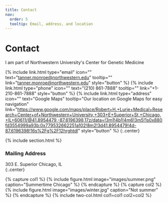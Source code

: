 ```yaml
---
title: Contact
nav:
  order: 5
  tooltip: Email, address, and location
---
```


# <i class="fas fa-envelope"></i>Contact

I am part of Northwestern University's Center for Genetic Medicine

{%
  include link.html
  type="email"
  icon=""
  text="tanner.monroe@northwestern.edu"
  tooltip=""
  link="tanner.monroe@northwestern.edu"
  style="button"
%}
{%
  include link.html
  type="phone"
  icon=""
  text="(210) 861-7888"
  tooltip=""
  link="+1-210-861-7888"
  style="button"
%}
{%
  include link.html
  type="address"
  icon=""
  text="Google Maps"
  tooltip="Our location on Google Maps for easy navigation"
  link="https://www.google.com/maps/place/Robert+H.+Lurie+Medical+Research+Center+of+Northwestern+University,+303+E+Superior+St,+Chicago,+IL+60611/@41.8954479,-87.6196398,17z/data=!3m1!4b1!4m6!3m5!1s0x880fd3554999a93b:0x779532662251a102!8m2!3d41.8954479!4d-87.6196398!16s%2Fg%2F12hrghtdl"
  style="button"
%}
{:.center}

{% include section.html %}

### <i class="fas fa-mail-bulk"></i>Mailing Address

303 E. Superior 
Chicago, IL  
{:.center}

{% capture col1 %}
{%
  include figure.html
  image="images/summer.png"
  caption="Summertime Chicago"
%}
{% endcapture %}
{% capture col2 %}
{%
  include figure.html
  image="images/winter.jpg"
  caption="Not summer"
%}
{% endcapture %}
{% include two-col.html col1=col1 col2=col2 %}
